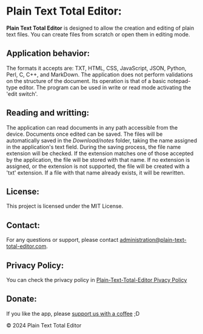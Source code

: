 # Plain Text Total Editor:

**Plain Text Total Editor** is designed to allow the creation and editing of plain text files. You can create files from scratch or open them in editing mode.

## Application behavior:
The formats it accepts are: TXT, HTML, CSS, JavaScript, JSON, Python, Perl, C, C++, and MarkDown. The application does not perform validations on the structure of the document. Its operation is that of a basic notepad-type editor. The program can be used in write or read mode activating the 'edit switch'.

## Reading and writting:
The application can read documents in any path accessible from the device. Documents once edited can be saved. The files will be automatically saved in the *Download/notes* folder, taking the name assigned in the application's text field.
During the saving process, the file name extension will be checked. If the extension matches one of those accepted by the application, the file will be stored with that name. If no extension is assigned, or the extension is not supported, the file will be created with a 'txt' extension. If a file with that name already exists, it will be rewritten.

## License:

This project is licensed under the MIT License.

## Contact:

For any questions or support, please contact [administration@plain-text-total-editor.com](mailto:administration@plain-text-total-editor.com).

## Privacy Policy:

You can check the privacy policy in [Plain-Text-Total-Editor Pivacy Policy](https://plain-text-total-editor.com/privacy-policy.html)

## Donate:
If you like the app, please [support us with a coffee](https://buymeacoffee.com/total.plain.text.editor) ;D

&copy; 2024 Plain Text Total Editor
